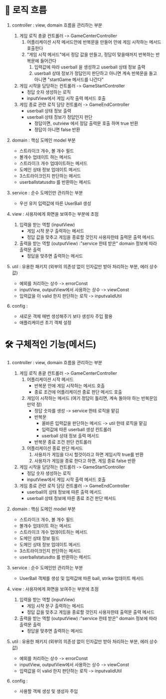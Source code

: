 # 🚀 로직 흐름

1. controller : view, domain 흐름을 관리하는 부분
    1. 게임 로직 총괄 컨트롤러 -> GameCenterController
        1. 어플리케이션 시작 메서드안에 반복문을 만들어 안에 게임 시작하는 메서드 호출한다
        2. "게임 시작 메서드"에서 정답 값을 만들고, 정답이 맞을때까지 반복하는 반복문에 들어간다
            1. 입력값에 따라 userball 을 생성하고 userball 상태 정보 출력
            2. userball 상태 정보가 정답인지 판단하고 아니면 계속 반복문을 돌고 아니면 "startGame 메서드를 나간다"
    2. 게임 시작을 담당하는 컨트롤러 -> GameStartController
        - 정답 숫자 생성하는 로직
        - inputView에서 게임 시작 출력 메서드 호출
    3. 게임 종료 관련 로직 담당 컨트롤러 -> GameEndController
        - userball 상태 정보 출력
        - userball 상태 정보가 정답인지 판단
            - 정답이면, outview 에서 정답 출력문 호출 하며 true 반환
            - 정답이 아니면 false 반환


2. domain : 핵심 도메인 model 부분
    - 스트라이크 개수, 볼 개수 필드
    - 볼개수 업데이트 하는 메서드
    - 스트라이크 개수 업데이트하는 메서드
    - 도메인 상태 정보 업데이트 메서드
    - 3스트라이크인지 판단하는 메서드
    - userballstatusdto 를 반환하는 메서드


3. service : 순수 도메인만 관리하는 부분
    - 우선 유저 입력값에 따른 UserBall 생성


4. view : 사용자에게 화면을 보여주는 부분에 초점
    1. 입력을 받는 역할 (inputView)
        - 게임 시작 문구 출력하는 메서드
        - 정답 값을 맞추고 게임을 종료할 것인지 사용자한테 출력문 출력 메서드
    2. 출력을 받는 역할 (outputView) :"service 한테 받은" domain 정보에 따라 출력문 출력
        - 정답을 맞추면 출력하는 메서드


5. util : 유용한 패키지 (외부의 의존성 없이 인자값만 받아 처리하는 부분, 에러 상수값)
    - 예외를 처리하는 상수 -> errorConst
    - inputView, outputView에서 사용하는 상수 -> viewConst
    - 입력값을 이 valid 한지 판단하는 로직 -> inputvalidUtil


6. config :
    - 새로운 객체 매번 생성해주기 보다 생성자 주입 활용
    - 애플리케이션 초기 객체 설정

# 🛠 구체적인 기능(메서드)

1. controller : view, domain 흐름을 관리하는 부분
    1. 게임 로직 총괄 컨트롤러 -> GameCenterController
        1. 어플리케이션 시작 메서드
            - 반복문 안에 게임 시작하는 메서드 호출
            - 종료 조건에 어플리케이션 종료 판단 메서드 호출
        2. 게임이 시작하는 메서드 (여기 정답이 틀리면, 계속 돌아야 하는 반복문임 만약 정)
            - 정답 숫자를 생성 -> service 한테 로직을 맡김
            - 반복문
                - 올바른 입력값을 판단하는 메서드 -> util 한테 로직을 맡김
                - 입력값에 따른 userball 생성 컨트롤러
                - userball 상태 정보 출력 메서드
            - 반복문 종료 조건 판단 컨트롤러
        3. 어플리케이션 종료 판단 메서드
            1. 사용자가 게임을 다시 할것이라고 하면 게임시작 true를 반환
            2. 사용자가 게임을 종료 한다고 하면, 게임 종료 false 반환
    2. 게임 시작을 담당하는 컨트롤러 -> GameStartController
        - 정답 숫자 생성하는 로직
        - inputView에서 게임 시작 출력 메서드 호출
    3. 게임 종료 관련 로직 담당 컨트롤러 -> GameEndController
        - userball의 상태 정보에 따른 출력 메서드
        - userball 상태 정보에 따른 종료 조건 판단 메서드


2. domain : 핵심 도메인 model 부분
    - 스트라이크 개수, 볼 개수 필드
    - 볼개수 업데이트 하는 메서드
    - 스트라이크 개수 업데이트하는 메서드
    - 도메인 상태 정보 필드
    - 도메인 상태 정보 업데이트 메서드
    - 3스트라이크인지 판단하는 메서드
    - userballstatusdto 를 반환하는 메서드


3. service : 순수 도메인만 관리하는 부분
    - UserBall 객체를 생성 및 입력값에 따른 ball, strike 업데이트 메서드


4. view : 사용자에게 화면을 보여주는 부분에 초점
    1. 입력을 받는 역할 (inputView)
        - 게임 시작 문구 출력하는 메서드
        - 정답 값을 맞추고 게임을 종료할 것인지 사용자한테 출력문 출력 메서드
    2. 출력을 받는 역할 (outputView) :"service 한테 받은" domain 정보에 따라 출력문 출력
        - 정답을 맞추면 출력하는 메서드


5. util : 유용한 패키지 (외부의 의존성 없이 인자값만 받아 처리하는 부분, 에러 상수값)
    - 예외를 처리하는 상수 -> errorConst
    - inputView, outputView에서 사용하는 상수 -> viewConst
    - 입력값을 이 valid 한지 판단하는 로직 -> inputvalidUtil


6. config :
    - 사용할 객체 생성 및 생성자 주입





